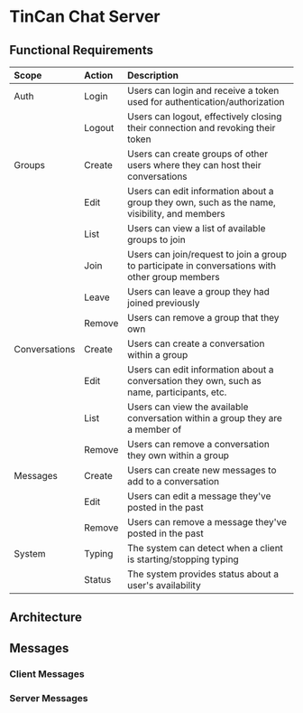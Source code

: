 # TinCan Chat Server

## Functional Requirements

| Scope         | Action | Description                                                                                     |
| :------------ | :----- | :---------------------------------------------------------------------------------------------- |
| Auth          | Login  | Users can login and receive a token used for authentication/authorization                       |
|               | Logout | Users can logout, effectively closing their connection and revoking their token                 |
| Groups        | Create | Users can create groups of other users where they can host their conversations                  |
|               | Edit   | Users can edit information about a group they own, such as the name, visibility, and members    |
|               | List   | Users can view a list of available groups to join                                               |
|               | Join   | Users can join/request to join a group to participate in conversations with other group members |
|               | Leave  | Users can leave a group they had joined previously                                              |
|               | Remove | Users can remove a group that they own                                                          |
| Conversations | Create | Users can create a conversation within a group                                                  |
|               | Edit   | Users can edit information about a conversation they own, such as name, participants, etc.      |
|               | List   | Users can view the available conversation within a group they are a member of                   |
|               | Remove | Users can remove a conversation they own within a group                                         |
| Messages      | Create | Users can create new messages to add to a conversation                                          |
|               | Edit   | Users can edit a message they've posted in the past                                             |
|               | Remove | Users can remove a message they've posted in the past                                           |
| System        | Typing | The system can detect when a client is starting/stopping typing                                 |
|               | Status | The system provides status about a user's availability                                          |


## Architecture

## Messages

### Client Messages

### Server Messages
